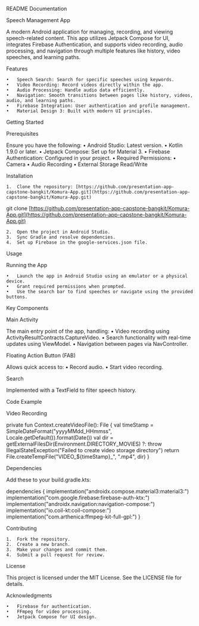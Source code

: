 
README Documentation

Speech Management App

A modern Android application for managing, recording, and viewing speech-related content. This app utilizes Jetpack Compose for UI, integrates Firebase Authentication, and supports video recording, audio processing, and navigation through multiple features like history, video speeches, and learning paths.

Features

	•	Speech Search: Search for specific speeches using keywords.
	•	Video Recording: Record videos directly within the app.
	•	Audio Processing: Handle audio data efficiently.
	•	Navigation: Smooth transitions between pages like history, videos, audio, and learning paths.
	•	Firebase Integration: User authentication and profile management.
	•	Material Design 3: Built with modern UI principles.

Getting Started

Prerequisites

Ensure you have the following:
	•	Android Studio: Latest version.
	•	Kotlin 1.9.0 or later.
	•	Jetpack Compose: Set up for Material 3.
	•	Firebase Authentication: Configured in your project.
	•	Required Permissions:
	•	Camera
	•	Audio Recording
	•	External Storage Read/Write

Installation

	1.	Clone the repository: [https://github.com/presentation-app-capstone-bangkit/Komura-App.git](https://github.com/presentation-app-capstone-bangkit/Komura-App.git)

git clone [https://github.com/presentation-app-capstone-bangkit/Komura-App.git](https://github.com/presentation-app-capstone-bangkit/Komura-App.git)


	2.	Open the project in Android Studio.
	3.	Sync Gradle and resolve dependencies.
	4.	Set up Firebase in the google-services.json file.

Usage

Running the App

	•	Launch the app in Android Studio using an emulator or a physical device.
	•	Grant required permissions when prompted.
	•	Use the search bar to find speeches or navigate using the provided buttons.

Key Components

Main Activity

The main entry point of the app, handling:
	•	Video recording using ActivityResultContracts.CaptureVideo.
	•	Search functionality with real-time updates using ViewModel.
	•	Navigation between pages via NavController.

Floating Action Button (FAB)

Allows quick access to:
	•	Record audio.
	•	Start video recording.

Search

Implemented with a TextField to filter speech history.

Code Example

Video Recording

private fun Context.createVideoFile(): File {
    val timeStamp = SimpleDateFormat("yyyyMMdd_HHmmss", Locale.getDefault()).format(Date())
    val dir = getExternalFilesDir(Environment.DIRECTORY_MOVIES)
        ?: throw IllegalStateException("Failed to create video storage directory")
    return File.createTempFile("VIDEO_${timeStamp}_", ".mp4", dir)
}

Dependencies

Add these to your build.gradle.kts:

dependencies {
    implementation("androidx.compose.material3:material3:<version>")
    implementation("com.google.firebase:firebase-auth-ktx:<version>")
    implementation("androidx.navigation:navigation-compose:<version>")
    implementation("io.coil-kt:coil-compose:<version>")
    implementation("com.arthenica:ffmpeg-kit-full-gpl:<version>")
}

Contributing

	1.	Fork the repository.
	2.	Create a new branch.
	3.	Make your changes and commit them.
	4.	Submit a pull request for review.

License

This project is licensed under the MIT License. See the LICENSE file for details.

Acknowledgments

	•	Firebase for authentication.
	•	FFmpeg for video processing.
	•	Jetpack Compose for UI design.


